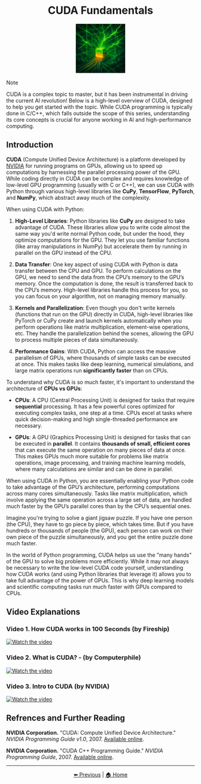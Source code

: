 <!-- Written by Alex Jenkins and Dr. Francesco Fedele for CEE4803/LMC4813 - (c) Georgia Tech, Spring 2025 -->

<div align="center">

# CUDA Fundamentals

<img src="./Figures/cuda.png" alt="Linear Perceptron" width="26%">

</div>

> [!NOTE]
> CUDA is a complex topic to master, but it has been instrumental in driving the current AI revolution! Below is a high-level overview of CUDA, designed to help you get started with the topic. While CUDA programming is typically done in C/C++, which falls outside the scope of this series, understanding its core concepts is crucial for anyone working in AI and high-performance computing.

## Introduction

**CUDA** (Compute Unified Device Architecture) is a platform developed by [NVIDIA](https://www.nvidia.com) for running programs on GPUs, allowing us to speed up computations by harnessing the parallel processing power of the GPU. While coding directly in CUDA can be complex and requires knowledge of low-level GPU programming (usually with C or C++), we can use CUDA with Python through various high-level libraries like **CuPy**, **TensorFlow**, **PyTorch**, and **NumPy**, which abstract away much of the complexity.

When using CUDA with Python:
1. **High-Level Libraries**: Python libraries like **CuPy** are designed to take advantage of CUDA. These libraries allow you to write code almost the same way you'd write normal Python code, but under the hood, they optimize computations for the GPU. They let you use familiar functions (like array manipulations in NumPy) but accelerate them by running in parallel on the GPU instead of the CPU.
   
2. **Data Transfer**: One key aspect of using CUDA with Python is data transfer between the CPU and GPU. To perform calculations on the GPU, we need to send the data from the CPU’s memory to the GPU’s memory. Once the computation is done, the result is transferred back to the CPU’s memory. High-level libraries handle this process for you, so you can focus on your algorithm, not on managing memory manually.

3. **Kernels and Parallelization**: Even though you don't write kernels (functions that run on the GPU) directly in CUDA, high-level libraries like PyTorch or CuPy create and launch kernels automatically when you perform operations like matrix multiplication, element-wise operations, etc. They handle the parallelization behind the scenes, allowing the GPU to process multiple pieces of data simultaneously.

4. **Performance Gains**: With CUDA, Python can access the massive parallelism of GPUs, where thousands of simple tasks can be executed at once. This makes tasks like deep learning, numerical simulations, and large matrix operations run **significantly faster** than on CPUs.

To understand why CUDA is so much faster, it's important to understand the architecture of **CPUs vs GPUs**:
- **CPUs**: A CPU (Central Processing Unit) is designed for tasks that require **sequential** processing. It has a few powerful cores optimized for executing complex tasks, one step at a time. CPUs excel at tasks where quick decision-making and high single-threaded performance are necessary.
  
- **GPUs**: A GPU (Graphics Processing Unit) is designed for tasks that can be executed in **parallel**. It contains **thousands of small, efficient cores** that can execute the same operation on many pieces of data at once. This makes GPUs much more suitable for problems like matrix operations, image processing, and training machine learning models, where many calculations are similar and can be done in parallel.

When using CUDA in Python, you are essentially enabling your Python code to take advantage of the GPU’s architecture, performing computations across many cores simultaneously. Tasks like matrix multiplication, which involve applying the same operation across a large set of data, are handled much faster by the GPU’s parallel cores than by the CPU’s sequential ones.

Imagine you're trying to solve a giant jigsaw puzzle. If you have one person (the CPU), they have to go piece by piece, which takes time. But if you have hundreds or thousands of people (the GPU), each person can work on their own piece of the puzzle simultaneously, and you get the entire puzzle done much faster.

In the world of Python programming, CUDA helps us use the "many hands" of the GPU to solve big problems more efficiently. While it may not always be necessary to write the low-level CUDA code yourself, understanding how CUDA works (and using Python libraries that leverage it) allows you to take full advantage of the power of GPUs. This is why deep learning models and scientific computing tasks run much faster with GPUs compared to CPUs.

## Video Explanations


### Video 1. How CUDA works in 100 Seconds (by Fireship)
[![Watch the video](https://img.youtube.com/vi/pPStdjuYzSI/0.jpg)](https://www.youtube.com/watch?v=pPStdjuYzSI)

### Video 2. What is CUDA? - (by Computerphile)
[![Watch the video](https://img.youtube.com/vi/K9anz4aB0S0/0.jpg)](https://www.youtube.com/watch?v=K9anz4aB0S0)

### Video 3. Intro to CUDA (by NVIDIA)
[![Watch the video](https://img.youtube.com/vi/IzU4AVcMFys/0.jpg)](https://www.youtube.com/watch?v=IzU4AVcMFys)

## Refrences and Further Reading

**NVIDIA Corporation.** "CUDA: Compute Unified Device Architecture." *NVIDIA Programming Guide v1.0*, 2007. [Available online](https://developer.download.nvidia.com/compute/cuda/1.0/NVIDIA_CUDA_Programming_Guide_1.0.pdf).

**NVIDIA Corporation.** "CUDA C++ Programming Guide." *NVIDIA Programming Guide*, 2007. [Available online](https://docs.nvidia.com/cuda/cuda-c-programming-guide/).

---

<div align="center">

[⬅️ Previous](encoder_transformer_decoder.md) | [🏠 Home](/README.md)

</div>
